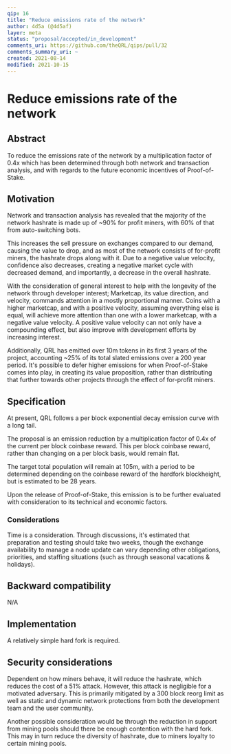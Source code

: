 ```yaml
---
qip: 16
title: "Reduce emissions rate of the network"
author: 4d5a (@4d5af)
layer: meta
status: "proposal/accepted/in_development"
comments_uri: https://github.com/theQRL/qips/pull/32
comments_summary_uri: ~ 
created: 2021-08-14
modified: 2021-10-15
---
```


# Reduce emissions rate of the network

## Abstract

To reduce the emissions rate of the network by a multiplication factor of 0.4x which has been determined through both network and transaction analysis, and with regards to the future economic incentives of Proof-of-Stake.

## Motivation

Network and transaction analysis has revealed that the majority of the network hashrate is made up of  \~90% for profit miners, with 60% of that from auto-switching bots.

This increases the sell pressure on exchanges compared to our demand, causing the value to drop, and as most of the network consists of for-profit miners, the hashrate drops along with it. Due to a negative value velocity, confidence also decreases, creating a negative market cycle with decreased demand, and importantly, a decrease in the overall hashrate. 

With the consideration of general interest to help with the longevity of the network through developer interest; Marketcap, its value direction, and velocity, commands attention in a mostly proportional manner. Coins with a higher marketcap, and with a positive velocity, assuming everything else is equal, will achieve more attention than one with a lower marketcap, with a negative value velocity. A positive value velocity can not only have a compounding effect, but also improve with development efforts by increasing interest.

Additionally, QRL has emitted over 10m tokens in its first 3 years of the project, accounting \~25% of its total slated emissions over a 200 year period. It's possible to defer higher emissions for when Proof-of-Stake comes into play, in creating its value proposition, rather than distributing that further towards other projects through the effect of for-profit miners.

## Specification

At present, QRL follows a per block exponential decay emission curve with a long tail.

The proposal is an emission reduction by a multiplication factor of 0.4x of the current per block coinbase reward. This per block coinbase reward, rather than changing on a per block basis, would remain flat.

The target total population will remain at 105m, with a period to be determined depending on the coinbase reward of the hardfork blockheight, but is estimated to be 28 years.

Upon the release of Proof-of-Stake, this emission is to be further evaluated with consideration to its technical and economic factors.

### Considerations

Time is a consideration. Through discussions, it's estimated that preparation and testing should take two weeks, though the exchange availability to manage a node update can vary depending other obligations, priorities, and staffing situations (such as through seasonal vacations & holidays).

## Backward compatibility

N/A

## Implementation

A relatively simple hard fork is required.

## Security considerations

Dependent on how miners behave, it will reduce the hashrate, which reduces the cost of a 51% attack. However, this attack is negligible for a motivated adversary. This is primarily mitigated by a 300 block reorg limit as well as static and dynamic network protections from both the development team and the user community.

Another possible consideration would be through the reduction in support from mining pools should there be enough contention with the hard fork. This may in turn reduce the diversity of hashrate, due to miners loyalty to certain mining pools.